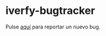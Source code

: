# iverfy-bugtracker
Pulse [aquí](https://github.com/adrianlopez87/iverfy-bugtracker/issues) para reportar un nuevo bug.

